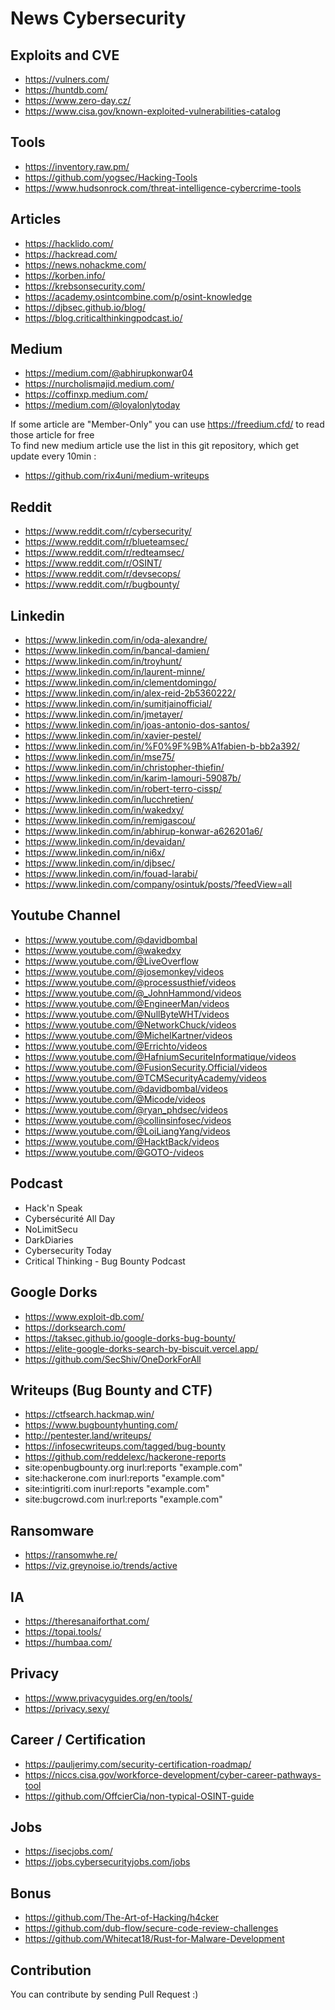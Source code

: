 # News Cybersecurity

## Exploits and CVE
- https://vulners.com/
- https://huntdb.com/
- https://www.zero-day.cz/
- https://www.cisa.gov/known-exploited-vulnerabilities-catalog

## Tools
- https://inventory.raw.pm/
- https://github.com/yogsec/Hacking-Tools
- https://www.hudsonrock.com/threat-intelligence-cybercrime-tools

## Articles
- https://hacklido.com/
- https://hackread.com/
- https://news.nohackme.com/
- https://korben.info/
- https://krebsonsecurity.com/
- https://academy.osintcombine.com/p/osint-knowledge
- https://djbsec.github.io/blog/
- https://blog.criticalthinkingpodcast.io/

## Medium
- https://medium.com/@abhirupkonwar04
- https://nurcholismajid.medium.com/
- https://coffinxp.medium.com/
- https://medium.com/@loyalonlytoday

If some article are "Member-Only" you can use https://freedium.cfd/ to read those article for free\
To find new medium article use the list in this git repository, which get update every 10min :
- https://github.com/rix4uni/medium-writeups

## Reddit
- https://www.reddit.com/r/cybersecurity/
- https://www.reddit.com/r/blueteamsec/
- https://www.reddit.com/r/redteamsec/
- https://www.reddit.com/r/OSINT/
- https://www.reddit.com/r/devsecops/
- https://www.reddit.com/r/bugbounty/

## Linkedin
- https://www.linkedin.com/in/oda-alexandre/
- https://www.linkedin.com/in/bancal-damien/
- https://www.linkedin.com/in/troyhunt/
- https://www.linkedin.com/in/laurent-minne/
- https://www.linkedin.com/in/clementdomingo/
- https://www.linkedin.com/in/alex-reid-2b5360222/
- https://www.linkedin.com/in/sumitjainofficial/
- https://www.linkedin.com/in/jmetayer/
- https://www.linkedin.com/in/joas-antonio-dos-santos/
- https://www.linkedin.com/in/xavier-pestel/
- https://www.linkedin.com/in/%F0%9F%9B%A1fabien-b-bb2a392/
- https://www.linkedin.com/in/mse75/
- https://www.linkedin.com/in/christopher-thiefin/
- https://www.linkedin.com/in/karim-lamouri-59087b/
- https://www.linkedin.com/in/robert-terro-cissp/
- https://www.linkedin.com/in/lucchretien/
- https://www.linkedin.com/in/wakedxy/
- https://www.linkedin.com/in/remigascou/
- https://www.linkedin.com/in/abhirup-konwar-a626201a6/
- https://www.linkedin.com/in/devaidan/
- https://www.linkedin.com/in/ni6x/
- https://www.linkedin.com/in/djbsec/
- https://www.linkedin.com/in/fouad-larabi/
- https://www.linkedin.com/company/osintuk/posts/?feedView=all

## Youtube Channel
- https://www.youtube.com/@davidbombal
- https://www.youtube.com/@wakedxy
- https://www.youtube.com/@LiveOverflow
- https://www.youtube.com/@josemonkey/videos
- https://www.youtube.com/@processusthief/videos
- https://www.youtube.com/@_JohnHammond/videos
- https://www.youtube.com/@EngineerMan/videos
- https://www.youtube.com/@NullByteWHT/videos
- https://www.youtube.com/@NetworkChuck/videos
- https://www.youtube.com/@MichelKartner/videos
- https://www.youtube.com/@Errichto/videos
- https://www.youtube.com/@HafniumSecuriteInformatique/videos
- https://www.youtube.com/@FusionSecurity.Official/videos
- https://www.youtube.com/@TCMSecurityAcademy/videos
- https://www.youtube.com/@davidbombal/videos
- https://www.youtube.com/@Micode/videos
- https://www.youtube.com/@ryan_phdsec/videos
- https://www.youtube.com/@collinsinfosec/videos
- https://www.youtube.com/@LoiLiangYang/videos
- https://www.youtube.com/@HacktBack/videos
- https://www.youtube.com/@GOTO-/videos

## Podcast
- Hack'n Speak
- Cybersécurité All Day
- NoLimitSecu
- DarkDiaries
- Cybersecurity Today
- Critical Thinking - Bug Bounty Podcast

## Google Dorks
- https://www.exploit-db.com/
- https://dorksearch.com/
- https://taksec.github.io/google-dorks-bug-bounty/
- https://elite-google-dorks-search-by-biscuit.vercel.app/
- https://github.com/SecShiv/OneDorkForAll

## Writeups (Bug Bounty and CTF)
- https://ctfsearch.hackmap.win/
- https://www.bugbountyhunting.com/
- http://pentester.land/writeups/
- https://infosecwriteups.com/tagged/bug-bounty
- https://github.com/reddelexc/hackerone-reports
- site:openbugbounty.org inurl:reports "example.com"
- site:hackerone.com inurl:reports "example.com"
- site:intigriti.com inurl:reports "example.com"
- site:bugcrowd.com inurl:reports "example.com"

## Ransomware
- https://ransomwhe.re/
- https://viz.greynoise.io/trends/active

## IA
- https://theresanaiforthat.com/
- https://topai.tools/
- https://humbaa.com/

## Privacy
- https://www.privacyguides.org/en/tools/
- https://privacy.sexy/

## Career / Certification
- https://pauljerimy.com/security-certification-roadmap/
- https://niccs.cisa.gov/workforce-development/cyber-career-pathways-tool
- https://github.com/OffcierCia/non-typical-OSINT-guide

## Jobs
- https://isecjobs.com/
- https://jobs.cybersecurityjobs.com/jobs

## Bonus
- https://github.com/The-Art-of-Hacking/h4cker
- https://github.com/dub-flow/secure-code-review-challenges
- https://github.com/Whitecat18/Rust-for-Malware-Development

## Contribution

You can contribute by sending Pull Request :)
